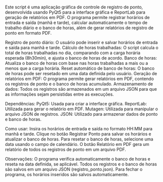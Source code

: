 Este script é uma aplicação gráfica de controle de registro de ponto, desenvolvida usando PyQt5 para a interface gráfica e ReportLab para geração de relatórios em PDF. O programa permite registrar horários de entrada e saída (manhã e tarde), calcular automaticamente o tempo de trabalho diário e o banco de horas, além de gerar relatórios de registro de ponto em formato PDF.

Registro de ponto diário: O usuário pode inserir e salvar horários de entrada e saída para manhã e tarde.
Cálculo de horas trabalhadas: O script calcula o total de horas trabalhadas no dia, comparando com a carga horária esperada (8h30min), e ajusta o banco de horas de acordo.
Banco de horas: Atualiza o banco de horas com base nas horas trabalhadas a mais ou a menos que a carga horária.
Reset automático de banco de horas: O banco de horas pode ser resetado em uma data definida pelo usuário.
Geração de relatórios em PDF: O programa permite gerar relatórios em PDF, contendo os registros de ponto e o banco de horas acumulado.
Armazenamento de dados: Todos os registros são armazenados em um arquivo JSON para que as informações sejam persistidas entre as execuções.

Dependências:
PyQt5: Usada para criar a interface gráfica.
ReportLab: Utilizada para gerar o relatório em PDF.
Mutagen: Utilizada para manipular o arquivo JSON de registros.
JSON: Utilizado para armazenar dados de ponto e banco de horas.

Como usar:
Insira os horários de entrada e saída no formato HH:MM para manhã e tarde.
Clique no botão Registrar Ponto para salvar os horários e atualizar o banco de horas.
Para resetar o banco de horas, selecione uma data usando o campo de calendário.
O botão Relatório em PDF gera um relatório de todos os registros de ponto em um arquivo PDF.

Observações:
O programa verifica automaticamente o banco de horas e reseta na data definida, se aplicável.
Todos os registros e o banco de horas são salvos em um arquivo JSON (registro_ponto.json).
Para fechar o programa, os horários inseridos são salvos automaticamente.
